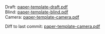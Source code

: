 Draft: [paper-template-draft.pdf](https://spclgitlab.ethz.ch/grosser/paper-template/-/jobs/artifacts/master/raw/output/paper-template-draft.pdf?job=compile_pdf)  
Blind: [paper-template-blind.pdf](https://spclgitlab.ethz.ch/grosser/paper-template/-/jobs/artifacts/master/raw/output/paper-template-blind.pdf?job=compile_pdf)  
Camera: [paper-template-camera.pdf](https://spclgitlab.ethz.ch/grosser/paper-template/-/jobs/artifacts/master/raw/output/paper-template-camera.pdf?job=compile_pdf)  

Diff to last commit: [paper-template-camera.pdf](https://spclgitlab.ethz.ch/grosser/paper-template/-/jobs/artifacts/master/raw/paper-template-diff-prev-commit.pdf?job=compile_pdf)
